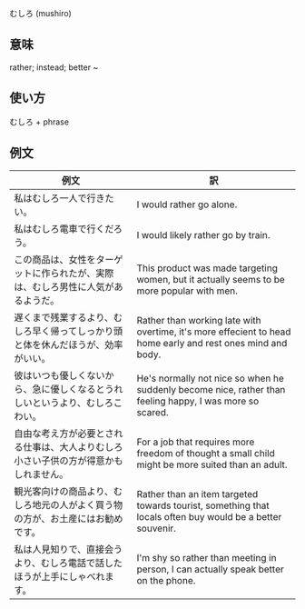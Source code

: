 むしろ (mushiro)

## 意味
rather; instead; better ~

## 使い方

むしろ	+   phrase

## 例文

|例文|訳|
| --- | --- |
|私はむしろ一人で行きたい。|I would rather go alone.|
|私はむしろ電車で行くだろう。|I would likely rather go by train.|
|この商品は、女性をターゲットに作られたが、実際は、むしろ男性に人気があるようだ。|This product was made targeting women, but it actually seems to be more popular with men.|
|遅くまで残業するより、むしろ早く帰ってしっかり頭と体を休んだほうが、効率がいい。|Rather than working late with overtime, it's more effecient to head home early and rest ones mind and body.|
|彼はいつも優しくないから、急に優しくなるとうれしいというより、むしろこわい。|He's normally not nice so when he suddenly become nice, rather than feeling happy, I was more so scared.|
|自由な考え方が必要とされる仕事は、大人よりむしろ小さい子供の方が得意かもしれません。|For a job that requires more freedom of thought a small child might be more suited than an adult.|
|観光客向けの商品より、むしろ地元の人がよく買う物の方が、お土産にはお勧めです。|Rather than an item targeted towards tourist, something that locals often buy would be a better souvenir.|
|私は人見知りで、直接会うより、むしろ電話で話したほうが上手にしゃべれます。|I'm shy so rather than meeting in person, I can actually speak better on the phone.|